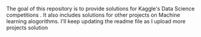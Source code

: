 
The goal of this repository is to provide solutions for Kaggle's Data Science competitions .
It also includes solutions for other projects on Machine learning alogorithms.
I'll keep updating the readme file as I upload more projects solution

